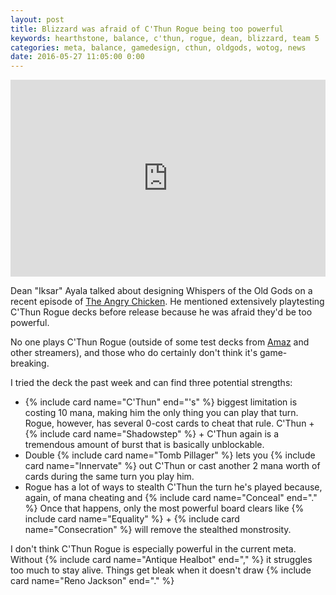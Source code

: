 ```yaml
---
layout: post
title: Blizzard was afraid of C'Thun Rogue being too powerful
keywords: hearthstone, balance, c'thun, rogue, dean, blizzard, team 5
categories: meta, balance, gamedesign, cthun, oldgods, wotog, news
date: 2016-05-27 11:05:00 0:00
---
```


<iframe width="560" style="max-width: 100%;" height="315" src="https://www.youtube.com/embed/O3C4njg--7E" frameborder="0" allowfullscreen></iframe>

Dean "Iksar" Ayala talked about designing Whispers of the Old Gods on a recent episode of [The Angry Chicken](https://www.youtube.com/watch?v=O3C4njg--7E). He mentioned extensively playtesting C'Thun Rogue decks before release because he was afraid they'd be too powerful.

No one plays C'Thun Rogue (outside of some test decks from [Amaz](http://www.hearthstonetopdecks.com/decks/amazs-reno-cthun-rogue-standard-may-2016/) and other streamers), and those who do certainly don't think it's game-breaking. 

I tried the deck the past week and can find three potential strengths:

* {% include card name="C'Thun" end="'s" %} biggest limitation is costing 10 mana, making him the only thing you can play that turn. Rogue, however, has several 0-cost cards to cheat that rule. C'Thun + {% include card name="Shadowstep" %} \+ C'Thun again is a tremendous amount of burst that is basically unblockable.
* Double {% include card name="Tomb Pillager" %} lets you {% include card name="Innervate" %} out C'Thun or cast another 2 mana worth of cards during the same turn you play him. 
* Rogue has a lot of ways to stealth C'Thun the turn he's played because, again, of mana cheating and {% include card name="Conceal" end="." %} Once that happens, only the most powerful board clears like {% include card name="Equality" %} \+ {% include card name="Consecration" %} will remove the stealthed monstrosity. 

I don't think C'Thun Rogue is especially powerful in the current meta. Without {% include card name="Antique Healbot" end="," %} it struggles too much to stay alive. Things get bleak when it doesn't draw {% include card name="Reno Jackson" end="." %}